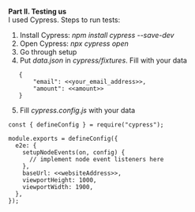 **Part II. Testing us**  
I used Cypress. 
Steps to run tests:
1. Install Cypress: _npm install cypress --save-dev_
2. Open Cypress: _npx cypress open_
3. Go through setup
4. Put _data.json_ in _cypress/fixtures_. Fill with your data
 ```
    {
        "email": <<your_email_address>>,
        "amount": <<amount>>
    }
```
5. Fill _cypress.config.js_ with your data
```
const { defineConfig } = require("cypress");

module.exports = defineConfig({
  e2e: {
    setupNodeEvents(on, config) {
      // implement node event listeners here
    },
    baseUrl: <<websiteAddress>>,
    viewportHeight: 1000,
    viewportWidth: 1900,
  },
});
```
